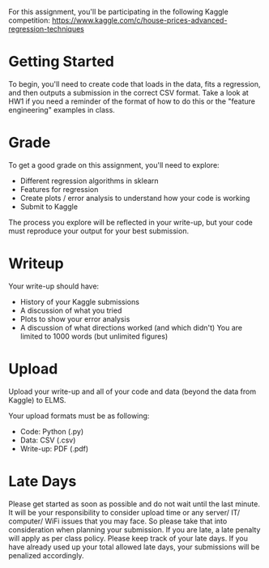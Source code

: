 
For this assignment, you'll be participating in the following Kaggle competition:
https://www.kaggle.com/c/house-prices-advanced-regression-techniques

Getting Started
=======================
To begin, you'll need to create code that loads in the data, fits a regression, and then outputs a submission in the correct CSV format.  Take a look at HW1 if you need a reminder of the format of how to do this or the "feature engineering" examples in class.

Grade
=======================
To get a good grade on this assignment, you'll need to explore:
* Different regression algorithms in sklearn
* Features for regression
* Create plots / error analysis to understand how your code is working
* Submit to Kaggle 

The process you explore will be reflected in your write-up, but your code must reproduce your output for your best submission.

Writeup
=======================
Your write-up should have:
* History of your Kaggle submissions
* A discussion of what you tried
* Plots to show your error analysis
* A discussion of what directions worked (and which didn't)
You are limited to 1000 words (but unlimited figures)

Upload
=======================
Upload your write-up and all of your code and data (beyond the data from Kaggle) to ELMS.

Your upload formats must be as following:

* Code: Python (.py)
* Data: CSV (.csv)
* Write-up: PDF (.pdf)

Late Days
=======================
Please get started as soon as possible and do not wait until the last minute. It will be your responsibility to consider upload time or any server/ IT/ computer/ WiFi issues that you may face. So please take that into consideration when planning your submission. If you are late, a late penalty will apply as per class policy. Please keep track of your late days. If you have already used up your total allowed late days, your submissions will be penalized accordingly.
